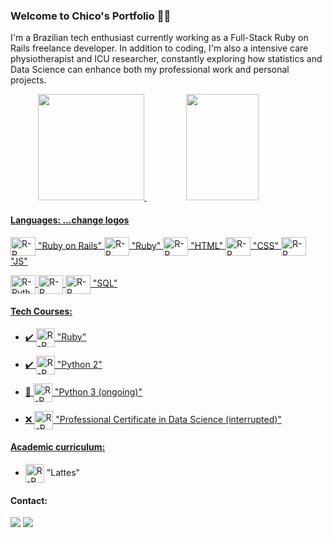 ### Welcome to Chico's Portfolio 👋👋

I'm a Brazilian tech enthusiast currently working as a Full-Stack Ruby on Rails freelance developer. In addition to coding, I'm also a intensive care physiotherapist and ICU researcher, constantly exploring how statistics and Data Science can enhance both my professional work and personal projects. 

<div align="center">
  <a href="https://github.com/Chicoz0">
  <img height="170em" src="https://github-readme-stats.vercel.app/api?username=Chicoz0&show_icons=true&theme=tokyonight&include_all_commits=true&count_private=true"/>
  <img height="170em" width="48%" src="https://github-readme-stats.vercel.app/api/top-langs/?username=Chicoz0&layout=compact&langs_count=7&theme=tokyonight"/>
</div>


#### Languages: ...change logos
  <img align="center" alt="R-R" height="30" width="40" src="https://cdn.jsdelivr.net/gh/devicons/devicon/icons/rstudio/rstudio-original.svg" /> "Ruby on Rails"
  <img align="center" alt="R-R" height="30" width="40" src="https://cdn.jsdelivr.net/gh/devicons/devicon/icons/rstudio/rstudio-original.svg" /> "Ruby"
  <img align="center" alt="R-R" height="30" width="40" src="https://cdn.jsdelivr.net/gh/devicons/devicon/icons/rstudio/rstudio-original.svg" /> "HTML"
  <img align="center" alt="R-R" height="30" width="40" src="https://cdn.jsdelivr.net/gh/devicons/devicon/icons/rstudio/rstudio-original.svg" /> "CSS"
  <img align="center" alt="R-R" height="30" width="40" src="https://cdn.jsdelivr.net/gh/devicons/devicon/icons/rstudio/rstudio-original.svg" /> "JS"
  
  <img align="center" alt="R-Python" height="30" width="40" src="https://cdn.jsdelivr.net/gh/devicons/devicon/icons/python/python-original.svg" />
  <img align="center" alt="R-R" height="30" width="40" src="https://cdn.jsdelivr.net/gh/devicons/devicon/icons/rstudio/rstudio-original.svg" />
  <img align="center" alt="R-R" height="30" width="40" src="https://cdn.jsdelivr.net/gh/devicons/devicon/icons/rstudio/rstudio-original.svg" /> "SQL"
  
#### Tech Courses:   
  - ✔️ <img align="center" alt="R-R" height="30" src="https://img.shields.io/badge/Codecademy-FFF0E5?style=for-the-badge&logo=codecademy&logoColor=303347" /> "Ruby"
  
  - ✔️ <img align="center" alt="R-R" height="30" src="https://img.shields.io/badge/Codecademy-FFF0E5?style=for-the-badge&logo=codecademy&logoColor=303347" /> "Python 2"

  - 🌱 <img align="center" alt="R-R" height="30" src="https://img.shields.io/badge/Codecademy-FFF0E5?style=for-the-badge&logo=codecademy&logoColor=303347" /> "Python 3 (ongoing)"
  
  - ❌ <img align="center" alt="R-R" height="30" src="https://img.shields.io/badge/Edx-193A3E?style=for-the-badge&logo=edx&logoColor=white" /> "Professional Certificate in Data Science (interrupted)"  
  
#### Academic curriculum:
  - [<img align="center" alt="R-R" height="30" src="https://img.shields.io/website-up-down-green-red/http/monip.org.svg" />](http://lattes.cnpq.br/9487566527044104) "Lattes"
  
#### Contact:
  <a href = "mailto:franciscolemosfisio@gmail.com"><img src="https://img.shields.io/badge/-Gmail-%23333?style=for-the-badge&logo=gmail&logoColor=white" target="_blank"></a>
  <a href="www.linkedin.com/in/chicos0" target="_blank"><img src="https://img.shields.io/badge/-LinkedIn-%230077B5?style=for-the-badge&logo=linkedin&logoColor=white" target="_blank"></a>
